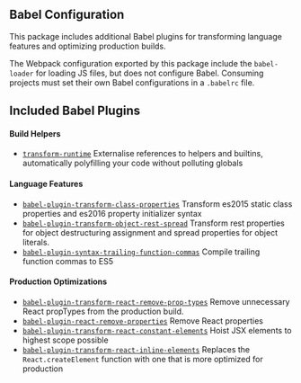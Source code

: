 ## Babel Configuration

This package includes additional Babel plugins for transforming language features
and optimizing production builds.

The Webpack configuration exported by this package include the `babel-loader` for
loading JS files, but does not configure Babel. Consuming projects must set their
own Babel configurations in a `.babelrc` file.

## Included Babel Plugins

#### Build Helpers
- [`transform-runtime`](https://babeljs.io/docs/plugins/transform-runtime/)
  Externalise references to helpers and builtins, automatically polyfilling your
  code without polluting globals

#### Language Features
- [`babel-plugin-transform-class-properties`](https://www.npmjs.com/package/babel-plugin-transform-class-properties)
  Transform es2015 static class properties and es2016 property initializer syntax
- [`babel-plugin-transform-object-rest-spread`](https://www.npmjs.com/package/babel-plugin-transform-object-rest-spread)
  Transform rest properties for object destructuring assignment and spread
  properties for object literals.
- [`babel-plugin-syntax-trailing-function-commas`](https://www.npmjs.com/package/babel-plugin-syntax-trailing-function-commas)
  Compile trailing function commas to ES5

#### Production Optimizations
- [`babel-plugin-transform-react-remove-prop-types`](https://www.npmjs.com/package/babel-plugin-transform-react-remove-prop-types)
  Remove unnecessary React propTypes from the production build.
- [`babel-plugin-react-remove-properties`](https://www.npmjs.com/package/babel-plugin-react-remove-properties) Remove
  React properties
- [`babel-plugin-transform-react-constant-elements`](https://www.npmjs.com/package/babel-plugin-transform-react-constant-elements)
  Hoist JSX elements to highest scope possible
- [`babel-plugin-transform-react-inline-elements`](https://www.npmjs.com/package/babel-plugin-transform-react-inline-elements)
  Replaces the `React.createElement` function with one that is more optimized for
  production
